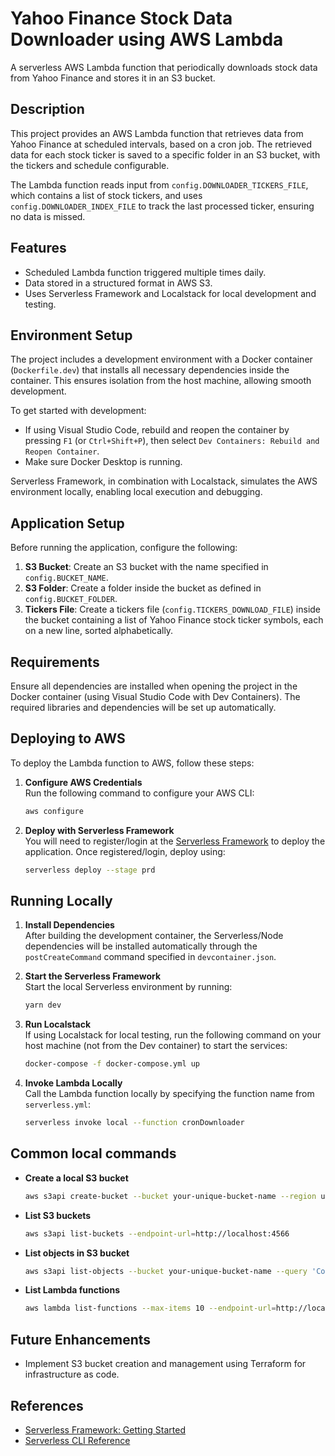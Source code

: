 # Yahoo Finance Stock Data Downloader using AWS Lambda

A serverless AWS Lambda function that periodically downloads stock data from Yahoo Finance and stores it in an S3 bucket.

## Description

This project provides an AWS Lambda function that retrieves data from Yahoo Finance at scheduled intervals, based on a cron job. The retrieved data for each stock ticker is saved to a specific folder in an S3 bucket, with the tickers and schedule configurable.

The Lambda function reads input from `config.DOWNLOADER_TICKERS_FILE`, which contains a list of stock tickers, and uses `config.DOWNLOADER_INDEX_FILE` to track the last processed ticker, ensuring no data is missed.

## Features
- Scheduled Lambda function triggered multiple times daily.
- Data stored in a structured format in AWS S3.
- Uses Serverless Framework and Localstack for local development and testing.
  
## Environment Setup

The project includes a development environment with a Docker container (`Dockerfile.dev`) that installs all necessary dependencies inside the container. This ensures isolation from the host machine, allowing smooth development.

To get started with development:
- If using Visual Studio Code, rebuild and reopen the container by pressing `F1` (or `Ctrl+Shift+P`), then select `Dev Containers: Rebuild and Reopen Container`.
- Make sure Docker Desktop is running.

Serverless Framework, in combination with Localstack, simulates the AWS environment locally, enabling local execution and debugging.

## Application Setup

Before running the application, configure the following:
1. **S3 Bucket**: Create an S3 bucket with the name specified in `config.BUCKET_NAME`.
2. **S3 Folder**: Create a folder inside the bucket as defined in `config.BUCKET_FOLDER`.
3. **Tickers File**: Create a tickers file (`config.TICKERS_DOWNLOAD_FILE`) inside the bucket containing a list of Yahoo Finance stock ticker symbols, each on a new line, sorted alphabetically.

## Requirements

Ensure all dependencies are installed when opening the project in the Docker container (using Visual Studio Code with Dev Containers). The required libraries and dependencies will be set up automatically.

## Deploying to AWS

To deploy the Lambda function to AWS, follow these steps:

1. **Configure AWS Credentials**  
   Run the following command to configure your AWS CLI:
   ```bash
   aws configure
   ```

2. **Deploy with Serverless Framework**  
   You will need to register/login at the [Serverless Framework](https://app.serverless.com/) to deploy the application. Once registered/login, deploy using:
   ```bash
   serverless deploy --stage prd
   ```

## Running Locally

1. **Install Dependencies**  
   After building the development container, the Serverless/Node dependencies will be installed automatically through the `postCreateCommand` command specified in `devcontainer.json`.

2. **Start the Serverless Framework**  
   Start the local Serverless environment by running:
   ```bash
   yarn dev
   ```

3. **Run Localstack**  
   If using Localstack for local testing, run the following command on your host machine (not from the Dev container) to start the services:
   ```bash
   docker-compose -f docker-compose.yml up
   ```

4. **Invoke Lambda Locally**  
   Call the Lambda function locally by specifying the function name from `serverless.yml`:
   ```bash
   serverless invoke local --function cronDownloader
   ```

## Common local commands

- **Create a local S3 bucket**  
   ```bash
   aws s3api create-bucket --bucket your-unique-bucket-name --region us-east-1 --endpoint-url=http://localhost:4566
   ```

- **List S3 buckets**  
   ```bash
   aws s3api list-buckets --endpoint-url=http://localhost:4566
   ```

- **List objects in S3 bucket**  
   ```bash
   aws s3api list-objects --bucket your-unique-bucket-name --query 'Contents[].{Key: Key, Size: Size}' --endpoint-url=http://localhost:4566
   ```

- **List Lambda functions**  
   ```bash
   aws lambda list-functions --max-items 10 --endpoint-url=http://localhost:4566
   ```

## Future Enhancements
- Implement S3 bucket creation and management using Terraform for infrastructure as code.

## References
- [Serverless Framework: Getting Started](https://www.serverless.com/framework/docs/getting-started)
- [Serverless CLI Reference](https://www.serverless.com/framework/docs/providers/aws/cli-reference)